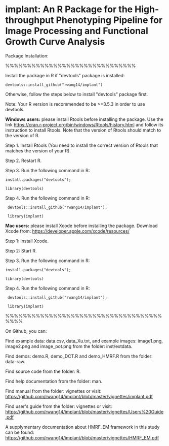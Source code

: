 # implant: An R Package for the High-throughput Phenotyping Pipeline for Image Processing and Functional Growth Curve Analysis

Package Installation:    

%%%%%%%%%%%%%%%%%%%%%%%%%%%%%%

Install the package in R if "devtools" package is installed:

    devtools::install_github("rwang14/implant")

Otherwise, follow the steps below to install "devtools" package first.

Note: Your R version is recommended to be >=3.5.3 in order to use devtools.

**Windows users:** 
please install Rtools before installing the package. Use the link https://cran.r-project.org/bin/windows/Rtools/history.html and follow its instruction to install Rtools. Note that the version of Rtools should match to the version of R.

  Step 1. Install Rtools (You need to install the correct version of Rtools that matches the version of your R).

  Step 2. Restart R.

  Step 3. Run the following command in R:
    
    install.packages("devtools");

    library(devtools)

  Step 4. Run the following command in R:
  
     devtools::install_github("rwang14/implant");
     
     library(implant)

**Mac users:** please install Xcode before installing the package. Download Xcode from: https://developer.apple.com/xcode/resources/

  Step 1: Install Xcode.

  Step 2: Start R.

  Step 3. Run the following command in R:
    
    install.packages("devtools");

    library(devtools)

  Step 4. Run the following command in R:
  
     devtools::install_github("rwang14/implant");
     
     library(implant)
     
%%%%%%%%%%%%%%%%%%%%%%%%%%%%%%%%%%%%%%%%

On Github, you can:

Find example data: data.csv, data_Xu.txt, and example images: image1.png, image2.png and image_pot.png from the folder: inst/extdata.

Find demos: demo.R, demo_DCT.R and demo_HMRF.R from the folder: data-raw.

Find source code from the folder: R.

Find help documentation from the folder: man.

Find manual from the  folder: vignettes or visit: https://github.com/rwang14/implant/blob/master/vignettes/implant.pdf

Find user's guide from the folder: vignettes or visit: https://github.com/rwang14/implant/blob/master/vignettes/Users%20Guide.pdf

A supplymentary documentation about HMRF_EM framework in this study can be found: https://github.com/rwang14/implant/blob/master/vignettes/HMRF_EM.pdf
